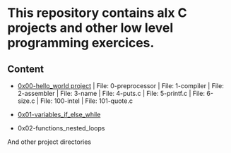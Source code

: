 # This repository contains alx C projects and other low level programming exercices. #
## Content ##
- [0x00-hello_world project](https://github.com/IamNaeto/alx-low_level_programming/tree/master/0x00-hello_world) | File: 0-preprocessor | File: 1-compiler | File: 2-assembler | File: 3-name | File: 4-puts.c | File: 5-printf.c | File: 6-size.c | File: 100-intel | File: 101-quote.c

- [0x01-variables_if_else_while](https://github.com/IamNaeto/alx-low_level_programming/tree/master/0x01-variables_if_else_while)

- 0x02-functions_nested_loops

And other project directories
